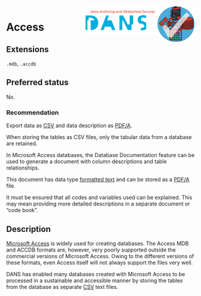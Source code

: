 <img src="../images/formats.png" width="100" align="right"/>
<img src="../images/DANS.png" width="200" align="right"/>

# Access

## Extensions

`.mdb`, `.accdb`

## Preferred status

No.

### Recommendation

Export data as [CSV](csv.md) and data description as [PDF/A](pdfa.md).

When storing the tables as CSV files, only the
tabular data from a database are retained.

In Microsoft Access databases, the Database
Documentation feature can be used to generate a document with column
descriptions and table relationships.

This document has data type [formatted text](../dataTypes/formattedText.md)
and can be stored as a [PDF/A](pfda.md) file.

It must be
ensured that all codes and variables used can be explained.
This may mean
providing more detailed descriptions in a separate document or “code book”.

## Description

[Microsoft Access](https://en.wikipedia.org/wiki/Microsoft_Access#File_extensions)
is widely used for creating databases. The Access
MDB
and
ACCDB
formats are, however, very poorly supported outside the commercial
versions of Microsoft Access. Owing to the different versions of these formats,
even Access itself will not always support the files very well.

DANS has
enabled many databases created with Microsoft Access to be processed in a
sustainable and accessible manner by storing the tables from the database as
separate [CSV](csv.md) text files.

